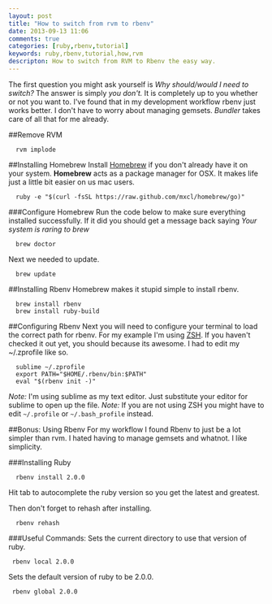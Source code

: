```yaml
---
layout: post
title: "How to switch from rvm to rbenv"
date: 2013-09-13 11:06
comments: true
categories: [ruby,rbenv,tutorial]
keywords: ruby,rbenv,tutorial,how,rvm
descripton: How to switch from RVM to Rbenv the easy way.
---
```


The first question you might ask yourself is *Why should/would I need to switch?*
The answer is simply *you don't.* It is completely up to you whether or not you want to. I've found that in my development workflow rbenv just works better. I don't have to worry about managing gemsets. *Bundler* takes care of all that for me already.

<!-- more --> 
##Remove RVM
````
  rvm implode
````

##Installing Homebrew
Install [Homebrew](http://www.brew.sh) if you don't already have it on your system. **Homebrew** acts as a package manager for OSX. It makes life just a little bit easier on us mac users. 

````
  ruby -e "$(curl -fsSL https://raw.github.com/mxcl/homebrew/go)"
````

###Configure Homebrew
Run the code below to make sure everything installed successfully. If it did you should get a message back saying *Your system is raring to brew*
````
  brew doctor
````

Next we needed to update.
````
  brew update
````

##Installing Rbenv
Homebrew makes it stupid simple to install rbenv.
````
  brew install rbenv
  brew install ruby-build 
````

##Configuring Rbenv
Next you will need to configure your terminal to load the correct path for rbenv. For my example I'm using [ZSH](https://github.com/robbyrussell/oh-my-zsh). If you haven't checked it out yet, you should because its awesome. I had to edit my ~/.zprofile like so.

````
  sublime ~/.zprofile
  export PATH="$HOME/.rbenv/bin:$PATH"
  eval "$(rbenv init -)"
````

*Note:* I'm using sublime as my text editor. Just substitute your editor for sublime to open up the file.
*Note:* If you are not using ZSH you might have to edit <code>~/.profile</code> or <code>~/.bash_profile</code> instead.


##Bonus: Using Rbenv
For my workflow I found Rbenv to just be a lot simpler than rvm. I hated having to manage gemsets and whatnot. I like simplicity.

###Installing Ruby
````
  rbenv install 2.0.0
````
Hit tab to autocomplete the ruby version so you get the latest and greatest.

Then don't forget to rehash after installing.
````
  rbenv rehash
````

###Useful Commands:
Sets the current directory to use that version of ruby.
````
 rbenv local 2.0.0
````

Sets the default version of ruby to be 2.0.0.
````
 rbenv global 2.0.0
````





